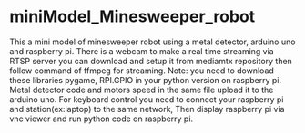 # miniModel_Minesweeper_robot
This a mini model of minesweeper robot using a metal detector, arduino uno and raspberry pi.
There is a webcam to make a real time streaming via RTSP server you can download and setup it from mediamtx repository then follow command of ffmpeg for streaming.
Note: you need to download these libraries pygame, RPI.GPIO in your python version on raspberry pi.
Metal detector code and motors speed in the same file upload it to the arduino uno.
For keyboard control you need to connect your raspberry pi and station(ex:laptop) to the same network, Then display raspberry pi via vnc viewer and run python code on raspberry pi.
